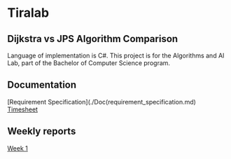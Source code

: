 # Tiralab

## Dijkstra vs JPS Algorithm Comparison

Language of implementation is C#. This project is for the Algorithms and AI Lab, part of the Bachelor of Computer Science program.

## Documentation
[Requirement Specification](./Doc(requirement_specification.md)
[Timesheet](./Doc/timesheet.md)

## Weekly reports
[Week 1]()